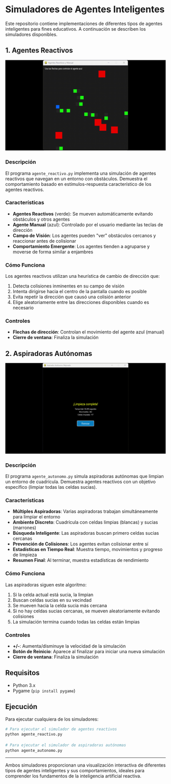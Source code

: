 # Simuladores de Agentes Inteligentes

Este repositorio contiene implementaciones de diferentes tipos de agentes inteligentes para fines educativos. A continuación se describen los simuladores disponibles.

## 1. Agentes Reactivos

![Imagen de Agentes Reactivos](./source/a_reactivo.gif)

### Descripción
El programa `agente_reactivo.py` implementa una simulación de agentes reactivos que navegan en un entorno con obstáculos. Demuestra el comportamiento basado en estímulos-respuesta característico de los agentes reactivos.

### Características
- **Agentes Reactivos** (verde): Se mueven automáticamente evitando obstáculos y otros agentes
- **Agente Manual** (azul): Controlado por el usuario mediante las teclas de dirección
- **Campo de Visión**: Los agentes pueden "ver" obstáculos cercanos y reaccionar antes de colisionar
- **Comportamiento Emergente**: Los agentes tienden a agruparse y moverse de forma similar a enjambres

### Cómo Funciona
Los agentes reactivos utilizan una heurística de cambio de dirección que:
1. Detecta colisiones inminentes en su campo de visión
2. Intenta dirigirse hacia el centro de la pantalla cuando es posible
3. Evita repetir la dirección que causó una colisión anterior
4. Elige aleatoriamente entre las direcciones disponibles cuando es necesario

### Controles
- **Flechas de dirección**: Controlan el movimiento del agente azul (manual)
- **Cierre de ventana**: Finaliza la simulación

## 2. Aspiradoras Autónomas

![Imagen de Aspiradoras Autónomas](./source/a_autonomo.gif)

### Descripción
El programa `agente_autonomo.py` simula aspiradoras autónomas que limpian un entorno de cuadrícula. Demuestra agentes reactivos con un objetivo específico (limpiar todas las celdas sucias).

### Características
- **Múltiples Aspiradoras**: Varias aspiradoras trabajan simultáneamente para limpiar el entorno
- **Ambiente Discreto**: Cuadrícula con celdas limpias (blancas) y sucias (marrones)
- **Búsqueda Inteligente**: Las aspiradoras buscan primero celdas sucias cercanas
- **Prevención de Colisiones**: Los agentes evitan colisionar entre sí
- **Estadísticas en Tiempo Real**: Muestra tiempo, movimientos y progreso de limpieza
- **Resumen Final**: Al terminar, muestra estadísticas de rendimiento

### Cómo Funciona
Las aspiradoras siguen este algoritmo:
1. Si la celda actual está sucia, la limpian
2. Buscan celdas sucias en su vecindad
3. Se mueven hacia la celda sucia más cercana
4. Si no hay celdas sucias cercanas, se mueven aleatoriamente evitando colisiones
5. La simulación termina cuando todas las celdas están limpias

### Controles
- **+/-**: Aumenta/disminuye la velocidad de la simulación
- **Botón de Reinicio**: Aparece al finalizar para iniciar una nueva simulación
- **Cierre de ventana**: Finaliza la simulación

## Requisitos
- Python 3.x
- Pygame (`pip install pygame`)

## Ejecución
Para ejecutar cualquiera de los simuladores:

```bash
# Para ejecutar el simulador de agentes reactivos
python agente_reactivo.py

# Para ejecutar el simulador de aspiradoras autónomas
python agente_autonomo.py
```

---

Ambos simuladores proporcionan una visualización interactiva de diferentes tipos de agentes inteligentes y sus comportamientos, ideales para comprender los fundamentos de la inteligencia artificial reactiva.